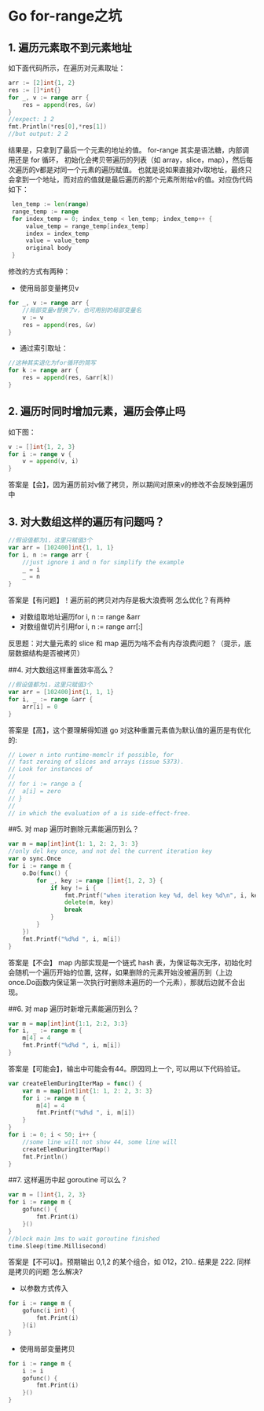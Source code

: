 # Go for-range之坑

## 1. 遍历元素取不到元素地址
如下面代码所示，在遍历对元素取址：

```go
arr := [2]int{1, 2}
res := []*int{}
for _, v := range arr {
    res = append(res, &v)
}
//expect: 1 2
fmt.Println(*res[0],*res[1])
//but output: 2 2
```

结果是，只拿到了最后一个元素的地址的值。 for-range 其实是语法糖，内部调用还是 for 循环，
初始化会拷贝带遍历的列表（如 array，slice，map），然后每次遍历的v都是对同一个元素的遍历赋值。
也就是说如果直接对v取地址，最终只会拿到一个地址，而对应的值就是最后遍历的那个元素所附给v的值。对应伪代码如下：

```go
 len_temp := len(range)
 range_temp := range
 for index_temp = 0; index_temp < len_temp; index_temp++ {
     value_temp = range_temp[index_temp]
     index = index_temp
     value = value_temp
     original body
 }
```

修改的方式有两种：
* 使用局部变量拷贝v

```go
for _, v := range arr {
    //局部变量v替换了v，也可用别的局部变量名
    v := v
    res = append(res, &v)
}
```

* 通过索引取址：

```go
//这种其实退化为for循环的简写
for k := range arr {
    res = append(res, &arr[k])
}
```

## 2. 遍历时同时增加元素，遍历会停止吗
如下图：

```go
v := []int{1, 2, 3}
for i := range v {
    v = append(v, i)
}
```

答案是【会】，因为遍历前对v做了拷贝，所以期间对原来v的修改不会反映到遍历中

## 3. 对大数组这样的遍历有问题吗？

```go
//假设值都为1，这里只赋值3个
var arr = [102400]int{1, 1, 1}
for i, n := range arr {
    //just ignore i and n for simplify the example
    _ = i
    _ = n
}
```

答案是【有问题】！遍历前的拷贝对内存是极大浪费啊 怎么优化？有两种

* 对数组取地址遍历for i, n := range &arr
* 对数组做切片引用for i, n := range arr[:]

反思题：对大量元素的 slice 和 map 遍历为啥不会有内存浪费问题？（提示，底层数据结构是否被拷贝）

##4. 对大数组这样重置效率高么？

```go
//假设值都为1，这里只赋值3个
var arr = [102400]int{1, 1, 1}
for i, _ := range &arr {
    arr[i] = 0
}
```

答案是【高】，这个要理解得知道 go 对这种重置元素值为默认值的遍历是有优化的:

```go
// Lower n into runtime·memclr if possible, for
// fast zeroing of slices and arrays (issue 5373).
// Look for instances of
//
// for i := range a {
//  a[i] = zero
// }
//
// in which the evaluation of a is side-effect-free.
```

##5. 对 map 遍历时删除元素能遍历到么？

```go
var m = map[int]int{1: 1, 2: 2, 3: 3}
//only del key once, and not del the current iteration key
var o sync.Once
for i := range m {
    o.Do(func() {
        for _, key := range []int{1, 2, 3} {
            if key != i {
                fmt.Printf("when iteration key %d, del key %d\n", i, key)
                delete(m, key)
                break
            }
        }
    })
    fmt.Printf("%d%d ", i, m[i])
}
```

答案是【不会】 map 内部实现是一个链式 hash 表，为保证每次无序，初始化时会随机一个遍历开始的位置, 这样，如果删除的元素开始没被遍历到（上边once.Do函数内保证第一次执行时删除未遍历的一个元素），那就后边就不会出现。

##6. 对 map 遍历时新增元素能遍历到么？

```go
var m = map[int]int{1:1, 2:2, 3:3}
for i, _ := range m {
    m[4] = 4
    fmt.Printf("%d%d ", i, m[i])
}
```

答案是【可能会】，输出中可能会有44。原因同上一个, 可以用以下代码验证。

```go
var createElemDuringIterMap = func() {
    var m = map[int]int{1: 1, 2: 2, 3: 3}
    for i := range m {
        m[4] = 4
        fmt.Printf("%d%d ", i, m[i])
    }
}
for i := 0; i < 50; i++ {
    //some line will not show 44, some line will
    createElemDuringIterMap()
    fmt.Println()
}
```

##7. 这样遍历中起 goroutine 可以么？

```go
var m = []int{1, 2, 3}
for i := range m {
    gofunc() {
        fmt.Print(i)
    }()
}
//block main 1ms to wait goroutine finished
time.Sleep(time.Millisecond)
```

答案是【不可以】。预期输出 0,1,2 的某个组合，如 012，210.. 结果是 222. 同样是拷贝的问题 怎么解决?

* 以参数方式传入
```go
for i := range m {
    gofunc(i int) {
        fmt.Print(i)
    }(i)
}
```
* 使用局部变量拷贝
```go
for i := range m {
    i := i
    gofunc() {
        fmt.Print(i)
    }()
}
```

